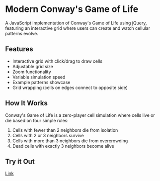 # Modern Conway's Game of Life

A JavaScript implementation of Conway's Game of Life using jQuery, featuring an interactive grid where users can create and watch cellular patterns evolve.

## Features
- Interactive grid with click/drag to draw cells 
- Adjustable grid size
- Zoom functionality
- Variable simulation speed
- Example patterns showcase
- Grid wrapping (cells on edges connect to opposite side)

## How It Works
Conway's Game of Life is a zero-player cell simulation where cells live or die based on four simple rules:

1. Cells with fewer than 2 neighbors die from isolation
2. Cells with 2 or 3 neighbors survive 
3. Cells with more than 3 neighbors die from overcrowding
4. Dead cells with exactly 3 neighbors become alive

## Try it Out
[Link](https://psdoood.github.io/conwaysGame/)